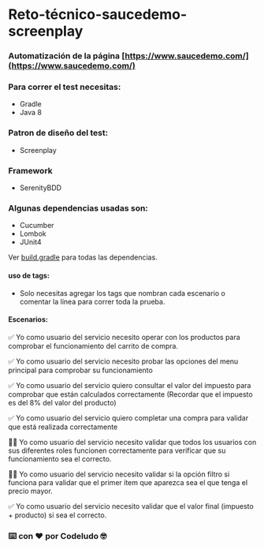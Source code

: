 

# Reto-técnico-saucedemo-screenplay

### Automatización de la página [https://www.saucedemo.com/](https://www.saucedemo.com/)

### Para correr el test necesitas:
* Gradle
* Java 8

### Patron de diseño del test:
* Screenplay

### Framework

* SerenityBDD

### Algunas dependencias usadas son: 

* Cucumber
* Lombok
* JUnit4

Ver [build.gradle](https://github.com/codeludo/reto-tecnico-saucedemo-screenplay/blob/master/build.gradle) para todas las dependencias.

#### uso de tags:
* Solo necesitas agregar los tags que nombran cada escenario o comentar la línea para correr toda la prueba.

#### Escenarios:

 ✅ Yo como usuario del servicio necesito operar con los productos para comprobar el funcionamiento del carrito de compra.

 ✅ Yo como usuario del servicio necesito probar las opciones del menu principal para comprobar su funcionamiento
 
 ✅ Yo como usuario del servicio quiero consultar el valor del impuesto para comprobar que están calculados correctamente (Recordar que el impuesto es del 8% del valor del producto)
 
 ✅ Yo como usuario del servicio quiero completar una compra para validar que está realizada correctamente
️
 
🙆‍♂ Yo como usuario del servicio necesito validar que todos los usuarios con sus diferentes roles funcionen correctamente para verificar que su funcionamiento sea el correcto.

🙆‍♂ Yo como usuario del servicio necesito validar si la opción filtro si funciona para validar que el primer ítem que aparezca sea el que tenga el precio mayor.

✅ Yo como usuario del servicio necesito validar que el valor final (impuesto + producto) si sea el correcto.

### ⌨️ con ❤️ por Codeludo 🤓



